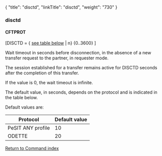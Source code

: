 {
    "title": "disctd",
    "linkTitle": "disctd",
    "weight": "730"
}<span id="disctd"></span>

### disctd

#### **CFTPROT**

\[DISCTD = { <u>see table below</u> | n} {0..3600}
\]

Wait timeout in seconds before disconnection, in the absence of a new
transfer request to the partner, in requester mode.

The session established for a transfer remains active for DISCTD seconds
after the completion of this transfer.

If the value is 0, the wait timeout is infinite.

The default value, in seconds, depends on the protocol and is
indicated in the table below.

Default values are:


| Protocol  | Default value |
| --- | --- |
| PeSIT ANY profile | 10  |
| ODETTE  | 20  |


[Return to Command index](../../)
